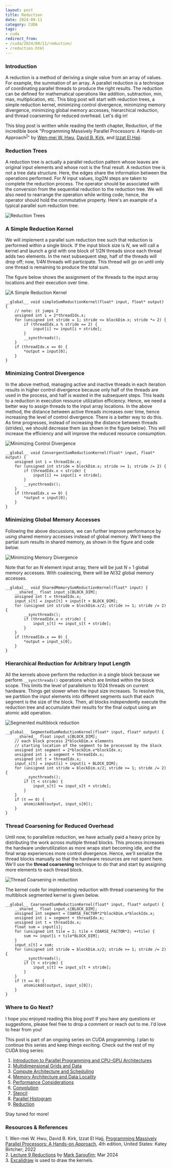 ```yaml
---
layout: post
title: Reduction
date: 2024-09-11
category: CUDA
tags:
- cuda
redirect_from:
- /cuda/2024/09/11/reduction/
- /reduction.html
---
```


### **Introduction**
A reduction is a method of deriving a single value
from an array of values. For example, the summation of an
array. A parallel reduction is a technique of coordinating
parallel threads to produce the right results. The reduction
can be defined for mathematical operations like addition,
subtraction, min, max, multiplication, etc. This blog post
will start with reduction trees, a simple reduction kernel,
minimizing control divergence, minimizing memory divergence,
minimizing global memory accesses, hierarchical reduction,
and thread coarsening for reduced overhead. Let's dig in!

This blog post is written while reading the
tenth chapter, Reduction,
of the incredible book "Programming Massively Parallel
Processors: A Hands-on Approach<sup>[1](#link1)</sup>"
by [Wen-mei W. Hwu](https://scholar.google.com/citations?user=ohjQPx8AAAAJ&hl=en),
[David B. Kirk](https://scholar.google.com/citations?user=fMbArPwAAAAJ&hl=en),
and [Izzat El Hajj](https://scholar.google.com/citations?user=_VVw504AAAAJ&hl=en).

### **Reduction Trees**
A reduction tree is actually a parallel reduction
pattern whose leaves are original input elements and
whose root is the final result. A reduction tree is not
a tree data structure. Here, the edges share the
information between the operations performed. For $N$
input values, $log2N$ steps are taken to complete the
reduction process. The operator should be associated with
the conversion from the sequential reduction to the
reduction tree. We will also need to rearrange the
operation while writing code; hence, the operator
should hold the commutative property. Here's an
example of a typical parallel sum reduction tree:

<img alt="Reduction Trees" src="/assets/CUDA/redution_max.png" class="center" >

### **A Simple Reduction Kernel**
We will implement a parallel sum reduction tree such
that reduction is performed within a single block.
If the input block size is $N$, we will call a kernel
and launch a grid with one block of $1/2N$ threads since
each thread adds two elements. In the next subsequent step,
half of the threads will drop off; now, $1/4N$ threads
will participate. This thread will go on until
only one thread is remaining to produce the total sum.

The figure below shows the assignment of the threads
to the input array locations and their execution over time.

<img alt="A Simple Reduction Kernel" src="/assets/CUDA/simple_reduction.png" class="center" >

```cuda
__global__ void simpleSumReductionKernel(float* input, float* output) {
    // note: it jumps 2
    unsigned int i = 2*threadIdx.x;
    for (unsigned int stride = 1; stride <= blockDim.x; stride *= 2) {
        if (threadIdx.x % stride == 2) {
            input[i] += input[i + stride];
        }
        __syncthreads();
    }
    if (threadIdx.x == 0) {
        *output = input[0];
    }
}
```

### **Minimizing Control Divergence**
In the above method, managing active and inactive threads
in each iteration results in higher control divergence
because only half of the threads are used in the process,
and half is wasted in the subsequent steps. This leads
to a reduction in execution resource utilization efficiency.
Hence, we need a better way to assign threads to the
input array locations. In the above method, the
distance between active threads increases over time,
hence increasing the level of control divergence.
There is a better way to do this. As time progresses,
instead of increasing the distance between threads (strides),
we should decrease them (as shown in the figure below).
This will increase the efficiency and will
improve the reduced resource consumption.

<img alt="Minimizing Control Divergence" src="/assets/CUDA/reduction_control_divergence.png" class="center" >

```cuda
__global__ void ConvergentSumReductionKernel(float* input, float* output) {
    unsigned int i = threadIdx.x;
    for (unsigned int stride = blockDim.x; stride >= 1; stride /= 2) {
        if (threadIdx.x < stride) {
            input[i] += input[i + stride];
        }
        __syncthreads();
    }
    if (threadIdx.x == 0) {
        *output = input[0];
    }
}
```

### **Minimizing Global Memory Accesses**
Following the above discussions, we can further improve
performance by using shared memory accesses instead
of global memory. We'll keep the partial sum results
in shared memory, as shown in the figure and code below.

<img alt="Minimizing Memory Divergence" src="/assets/CUDA/reduction_shared_mem.png" class="center" >

Note that for an $N$ element input array, there will
be just $N + 1$ global memory accesses. With coalescing,
there will be $N/32$ global memory accesses.

```cuda
__global__ void SharedMemorySumReductionKernel(float* input) {
    __shared__ float input_s[BLOCK_DIM];
    unsigned int t = threadIdx.x;
    input_s[t] = input[t] + input[t + BLOCK_DIM];
    for (unsigned int stride = blockDim.x/2; stride >= 1; stride /= 2) {
        __syncthreads();
        if (threadIdx.x < stride) {
            input_s[t] += input_s[t + stride];
        }
    }
    if (threadIdx.x == 0) {
        *output = input_s[0];
    }
}
```

### **Hierarchical Reduction for Arbitrary Input Length**
All the kernels above perform the reduction in a
single block because we perform `__syncthreads()`
operations which are limited within the block scope.
This limits the level of parallelism to $1024$ threads
on current hardware. Things get slower when the input
size increases. To resolve this, we partition the
input elements into different segments such that each
segment is the size of the block. Then, all blocks
independently execute the reduction tree and accumulate
their results for the final output using an atomic add operation.

<img alt="Segmented multiblock reduction" src="/assets/CUDA/reduction_multiblock.png" class="center" >

```cuda
__global__ SegmentedSumReductionKernel(float* input, float* output) {
    __shared__ float input_s[BLOCK_DIM];
    // each block process 2*blockDim.x elements
    // starting location of the segment to be processed by the block
    unsigned int segment = 2*blockDim.x*blockIdx.x;
    unsigned int i = segment + threadIdx.x;
    unsigned int t = threadIdx.x;
    input_s[t] = input[i] + input[i + BLOCK_DIM];
    for (unsigned int stride = blockDim.x/2; stride >= 1; stride /= 2) {
        __syncthreads();
        if (t < stride) {
            input_s[t] += input_s[t + stride];
        }
    }
    if (t == 0) {
        atomicAdd(output, input_s[0]);
    }
}
```

### **Thread Coarsening for Reduced Overhead**
Until now, to parallelize reduction, we have actually
paid a heavy price by distributing the work across
multiple thread blocks. This process increases the
hardware underutilization as more wraps start becoming
idle, and the final wrap experiences more control divergence.
Hence, we'll serialize the thread blocks manually so
that the hardware resources are not spent here.
We'll use the **thread coarsening** technique to do that
and start by assigning more elements to each thread block.

<img alt="Thread Coarsening in reduction" src="/assets/CUDA/reduction_thread_coarsening.png" class="center" >

The kernel code for implementing reduction with thread
coarsening for the multiblock segmented kernel is given below.

```cuda
__global__ CoarsenedSumReductionKernel(float* input, float* output) {
    __shared__ float input_s[BLOCK_DIM];
    unsigned int segment = COARSE_FACTOR*2*blockDim.x*blockIdx.x;
    unsigned int i = segment + threadIdx.x;
    unsigned int t = threadIdx.x;
    float sum = input[i];
    for (unsigned int tile = 1; tile < COARSE_FACTOR*2; ++tile) {
        sum += input[i + tile*BLOCK_DIM];
    }
    input_s[t] = sum;
    for (unsigned int stride = blockDim.x/2; stride >= 1; stride /= 2) {
        __syncthreads();
        if (t < stride) {
            input_s[t] += input_s[t + stride];
        }
    }
    if (t == 0) {
        atomicAdd(output, input_s[0]);
    }
}
```

### **Where to Go Next?**
I hope you enjoyed reading this blog post!
If you have any questions or suggestions, please feel
free to drop a comment or reach out to me. I'd love to hear from you!

This post is part of an ongoing series on CUDA programming.
I plan to continue this series and keep things exciting.
Check out the rest of my CUDA blog series:
1. [Introduction to Parallel Programming and CPU-GPU Architectures](https://khushi-411.github.io/gpu_intro/)
2. [Multidimensional Grids and Data](https://khushi-411.github.io/multidim_grids_and_data/)
3. [Compute Architecture and Scheduling](https://khushi-411.github.io/compute_architecture_and_scheduling/)
4. [Memory Architecture and Data Locality](https://khushi-411.github.io/memory_architecture_and_data_locality/)
5. [Performance Considerations](https://khushi-411.github.io/performance_considerations/)
6. [Convolution](https://khushi-411.github.io/convolution/)
7. [Stencil](https://khushi-411.github.io/stencil/)
8. [Parallel Histogram](https://khushi-411.github.io/parallel_histogram/)
9. [Reduction](https://khushi-411.github.io/reduction/)

Stay tuned for more!

### **Resources & References**
<a id="link1">1</a>. Wen-mei W. Hwu, David B. Kirk, Izzat El Hajj, [Programming Massively Parallel Processors: A Hands-on Approach](https://www.amazon.in/Programming-Massively-Parallel-Processors-Hands/dp/0323912311), 4th edition, United States: Katey Birtcher; 2022 \
<a id="link2">2</a>. [Lecture 9 Reductions](https://www.youtube.com/watch?v=09wntC6BT5o) by [Mark Saroufim](https://x.com/marksaroufim); Mar 2024 \
<a id="link3">3</a>. [Excalidraw](https://excalidraw.com/) is used to draw the kernels.
